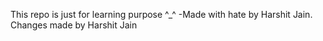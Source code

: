 This repo is just for learning purpose ^_^
-Made with hate by Harshit Jain.
Changes made by Harshit Jain

